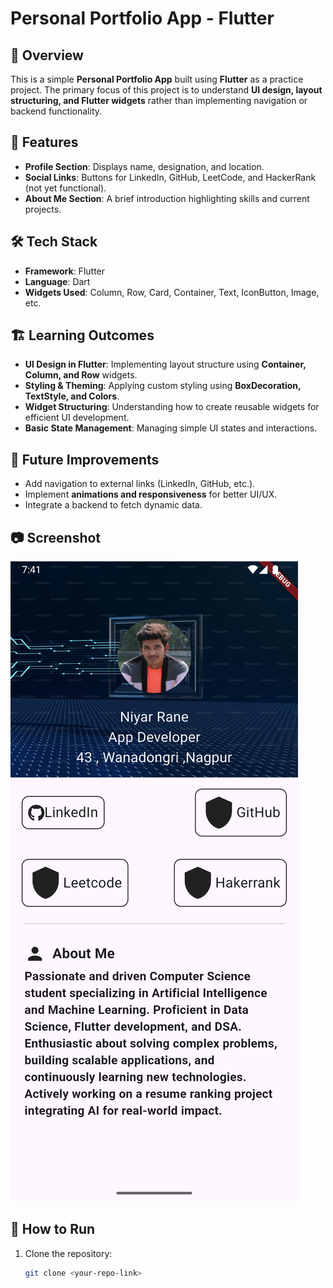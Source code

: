 # Personal Portfolio App - Flutter  

## 📌 Overview  
This is a simple **Personal Portfolio App** built using **Flutter** as a practice project. The primary focus of this project is to understand **UI design, layout structuring, and Flutter widgets** rather than implementing navigation or backend functionality.  

## 🎯 Features  
- **Profile Section**: Displays name, designation, and location.  
- **Social Links**: Buttons for LinkedIn, GitHub, LeetCode, and HackerRank (not yet functional).  
- **About Me Section**: A brief introduction highlighting skills and current projects.  

## 🛠️ Tech Stack  
- **Framework**: Flutter  
- **Language**: Dart  
- **Widgets Used**: Column, Row, Card, Container, Text, IconButton, Image, etc.  

## 🏗️ Learning Outcomes  
- **UI Design in Flutter**: Implementing layout structure using **Container, Column, and Row** widgets.  
- **Styling & Theming**: Applying custom styling using **BoxDecoration, TextStyle, and Colors**.  
- **Widget Structuring**: Understanding how to create reusable widgets for efficient UI development.  
- **Basic State Management**: Managing simple UI states and interactions.  

## 📌 Future Improvements  
- Add navigation to external links (LinkedIn, GitHub, etc.).  
- Implement **animations and responsiveness** for better UI/UX.  
- Integrate a backend to fetch dynamic data.  

## 📷 Screenshot  
![App Screenshot](image.png)  

## 🚀 How to Run  
1. Clone the repository:  
   ```bash
   git clone <your-repo-link>
